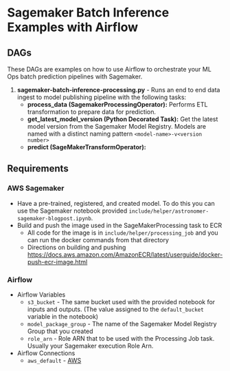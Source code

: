 # Sagemaker Batch Inference Examples with Airflow

## DAGs
These DAGs are examples on how to use Airflow to orchestrate your ML Ops batch prediction pipelines with Sagemaker.

1. **sagemaker-batch-inference-processing.py** - Runs an end to end data ingest to model publishing pipeline with the following tasks:
    - **process_data (SagemakerProcessingOperator):** Performs ETL transformation to prepare data for prediction.
    - **get_latest_model_version (Python Decorated Task):** Get the latest model version from the Sagemaker Model Registry. Models are named with a distinct naming pattern `<model-name>-v<version number>`
    - **predict (SageMakerTransformOperator):**

## Requirements

### AWS Sagemaker
  - Have a pre-trained, registered, and created model. To do this you can use the Sagemaker notebook provided `include/helper/astronomer-sagemaker-blogpost.ipynb`.
  - Build and push the image used in the SageMakerProcessing task to ECR
    - All code for the image is in `include/helper/processing_job` and you can run the docker commands from that directory
    - Directions on building and pushing https://docs.aws.amazon.com/AmazonECR/latest/userguide/docker-push-ecr-image.html
### Airflow
 - Airflow Variables
    - `s3_bucket` - The same bucket used with the provided notebook for inputs and outputs. (The value assigned to the `default_bucket` variable in the notebook)
    - `model_package_group` - The name of the Sagemaker Model Registry Group that you created
    - `role_arn` - Role ARN that to be used with the Processing Job task. Usually your Sagemaker execution Role Arn.
 - Airflow Connections
   - `aws_default` - [AWS](https://airflow.apache.org/docs/apache-airflow-providers-amazon/stable/connections/aws.html)

